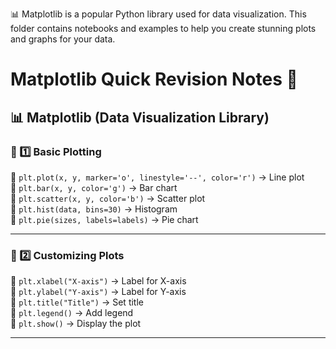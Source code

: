📊 Matplotlib is a popular Python library used for data visualization. This folder contains notebooks and examples to help you create stunning plots and graphs for your data.

# Matplotlib Quick Revision Notes 🚀

## 📊 Matplotlib (Data Visualization Library)  

### 🔹 1️⃣ Basic Plotting  
📌 `plt.plot(x, y, marker='o', linestyle='--', color='r')` → Line plot  
📌 `plt.bar(x, y, color='g')` → Bar chart  
📌 `plt.scatter(x, y, color='b')` → Scatter plot  
📌 `plt.hist(data, bins=30)` → Histogram  
📌 `plt.pie(sizes, labels=labels)` → Pie chart  

---

### 🔹 2️⃣ Customizing Plots  
📌 `plt.xlabel("X-axis")` → Label for X-axis  
📌 `plt.ylabel("Y-axis")` → Label for Y-axis  
📌 `plt.title("Title")` → Set title  
📌 `plt.legend()` → Add legend  
📌 `plt.show()` → Display the plot  

---
